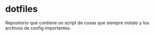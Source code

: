 # dotfiles
Repositorio que contiene un script de cosas que siempre instalo y los archivos de config importantes.

